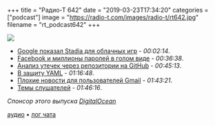 +++
title = "Радио-Т 642"
date = "2019-03-23T17:34:20"
categories = ["podcast"]
image = "https://radio-t.com/images/radio-t/rt642.jpg"
filename = "rt_podcast642"
+++

![](https://radio-t.com/images/radio-t/rt642.jpg)

- [Google показал Stadia для облачных игр](https://www.theverge.com/2019/3/19/18271702/google-stadia-cloud-gaming-service-announcement-gdc-2019) - *00:02:14*.
- [Facebook и миллионы паролей в голом виде](https://krebsonsecurity.com/2019/03/facebook-stored-hundreds-of-millions-of-user-passwords-in-plain-text-for-years/) - *00:36:38*.
- [Анализ утечек через репозитории на GitHub](http://www.opennet.ru/opennews/art.shtml?num=50374) - *00:45:13*.
- [В защиту YAML](https://blog.atomist.com/in-defense-of-yaml/) - *01:16:48*.
- [Плохие новости для пользователей Gmail](https://mashable.com/article/gmail-ifttt-shutdown-google/) - *01:43:21*.
- [Темы слушателей](https://radio-t.com/p/2019/03/19/prep-642/) - *01:46:16*.

*Спонсор этого выпуска [DigitalOcean](https://www.digitalocean.com)*


[аудио](https://cdn.radio-t.com/rt_podcast642.mp3) • [лог чата](http://chat.radio-t.com/logs/radio-t-642.html)
<audio src="https://cdn.radio-t.com/rt_podcast642.mp3" preload="none"></audio>

